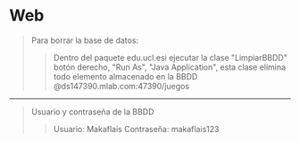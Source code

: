 # Web
> Para borrar la base de datos:
>> Dentro del paquete edu.ucl.esi ejecutar la clase "LimpiarBBDD" botón derecho, "Run As", "Java Application", esta clase elimina todo elemento almacenado en la BBDD @ds147390.mlab.com:47390/juegos
----
> Usuario y contraseña de la BBDD
>> Usuario: Makaflais
>> Contraseña: makaflais123

